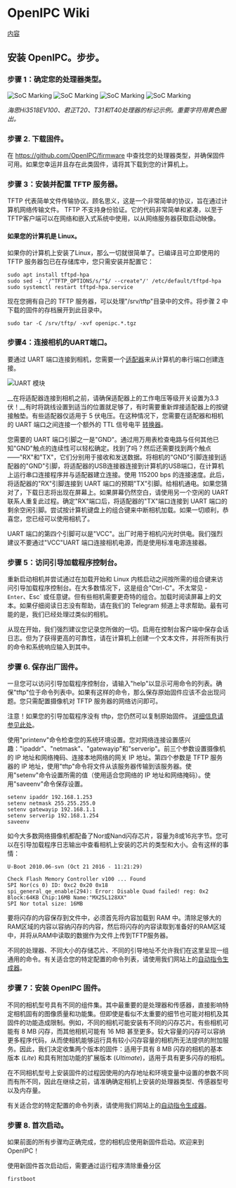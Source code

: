 # OpenIPC Wiki 
[内容](../README.md)

安装 OpenIPC。步步。 
--------------------------------

### 步骤 1：确定您的处理器类型。

![SoC Marking](../images/soc-hisilicon.webp)
![SoC Marking](../images/soc-ingenic-t20.webp)
![SoC Marking](../images/soc-ingenic-t31.webp)
![SoC Marking](../images/soc-ingenic-t40.webp)

_海思Hi3518EV100、君正T20、T31和T40处理器的标记示例。重要字符用黄色圈出。_

### 步骤 2. 下载固件。

在 <https://github.com/OpenIPC/firmware> 中查找您的处理器类型，并确保固件可用。如果您幸运并且存在此类固件，请将其下载到您的计算机上。

### 步骤 3：安装并配置 TFTP 服务器。

TFTP 代表简单文件传输协议。顾名思义，这是一个非常简单的协议，旨在通过计算机网络传输文件。 TFTP 不支持身份验证。它的代码非常简单和紧凑，以至于TFTP客户端可以在网络和嵌入式系统中使用，以从网络服务器获取启动映像。

#### 如果您的计算机是 Linux。

如果你的计算机上安装了Linux，那么一切就很简单了。已编译且可立即使用的 TFTP 服务器包已在存储库中，您只需安装并配置它：

```
sudo apt install tftpd-hpa
sudo sed -i '/^TFTP_OPTIONS/s/"$/ --create"/' /etc/default/tftpd-hpa
sudo systemctl restart tftpd-hpa.service
```

现在您拥有自己的 TFTP 服务器，可以处理"/srv/tftp"目录中的文件。将步骤 2 中下载的固件的存档展开到此目录中。

```
sudo tar -C /srv/tftp/ -xvf openipc.*.tgz
```

### 步骤4：连接相机的UART端口。

要通过 UART 端口连接到相机，您需要一个[适配器][ftdi]来从计算机的串行端口创建连接。

![UART 模块](../images/uart-module.webp)

__在将适配器连接到相机之前，请确保适配器上的工作电压等级开关设置为3.3伏！__有时将跳线设置到适当的位置就足够了，有时需要重新焊接适配器上的按键接触垫。有些适配器仅适用于 5 伏电压。在这种情况下，您需要在适配器和相机的 UART 端口之间连接一个额外的 TTL 信号电平 [转换器][tllc]。

您需要的 UART 端口引脚之一是"GND"。通过用万用表检查电路与任何其他已知"GND"触点的连续性可以轻松确定。找到了吗？然后还需要找到两个触点——"RX"和"TX"，它们分别用于接收和发送数据。将相机的"GND"引脚连接到适配器的"GND"引脚，将适配器的USB连接器连接到计算机的USB端口，在计算机上运行串口连接程序并与适配器建立连接。使用 115200 bps 的连接速度。此后，将适配器的"RX"引脚连接到 UART 端口的预期"TX"引脚。给相机通电。如果您猜对了，下载日志将出现在屏幕上。如果屏幕仍然空白，请使用另一个空闲的 UART 联系人重复此过程。确定"RX"端口后，将适配器的"TX"端口连接到 UART 端口的剩余空闲引脚。尝试按计算机键盘上的组合键来中断相机加载。如果一切顺利，恭喜您，您已经可以使用相机了。

UART 端口的第四个引脚可以是"VCC"。出厂时用于相机闪光时供电。我们强烈建议不要通过"VCC"UART 端口连接相机电源，而是使用标准电源连接器。

### 步骤 5：访问引导加载程序控制台。

重新启动相机并尝试通过在加载开始和 Linux 内核启动之间按所需的组合键来访问引导加载程序控制台。在大多数情况下，这是组合"Ctrl-C"。不太常见 - `Enter`、Esc` 或任意键。但有些相机需要更奇特的组合。加载时阅读屏幕上的文本。如果仔细阅读日志没有帮助，请在我们的 Telegram 频道上寻求帮助。最有可能的是，我们已经处理过类似的相机。

从现在开始，我们强烈建议您记录您所做的一切。启用在控制台客户端中保存会话日志。但为了获得更高的可靠性，请在计算机上创建一个文本文件，并将所有执行的命令和系统响应输入到其中。

### 步骤 6. 保存出厂固件。

一旦您可以访问引导加载程序控制台，请输入"help"以显示可用命令的列表。确保"tftp"位于命令列表中。如果有这样的命令，那么保存原始固件应该不会出现问题。您只需配置摄像机对 TFTP 服务器的网络访问即可。

注意！如果您的引导加载程序没有 tftp，您仍然可以复制原始固件。 [详细信息请参见此处](help-uboot.md)。

使用"printenv"命令检查您的系统环境设置。您对网络连接设置感兴趣："ipaddr"、"netmask"、"gatewayip"和"serverip"。前三个参数设置摄像机的 IP 地址和网络掩码、连接本地网络的网关 IP 地址。第四个参数是 TFTP 服务器的 IP 地址，使用"tftp"命令将文件从该服务器传输到该服务器。使用"setenv"命令设置所需的值（使用适合您网络的 IP 地址和网络掩码）。使用"saveenv"命令保存设置。

```
setenv ipaddr 192.168.1.253
setenv netmask 255.255.255.0
setenv gatewayip 192.168.1.1
setenv serverip 192.168.1.254
saveenv
```

如今大多数网络摄像机都配备了Nor或Nand闪存芯片，容量为8或16兆字节。您可以在引导加载程序日志输出中查看相机上安装的芯片的类型和大小。会有这样的事情：

```
U-Boot 2010.06-svn (Oct 21 2016 - 11:21:29)

Check Flash Memory Controller v100 ... Found
SPI Nor(cs 0) ID: 0xс2 0x20 0x18
spi_general_qe_enable(294): Error: Disable Quad failed! reg: 0x2
Block:64KB Chip:16MB Name:"MX25L128XX"
SPI Nor total size: 16MB
```

要将闪存的内容保存到文件中，必须首先将内容加载到 RAM 中。清除足够大的RAM区域的内容以容纳闪存的内容，然后将闪存的内容读取到准备好的RAM区域中，并将从RAM中读取的数据作为文件上传到TFTP服务器。

不同的处理器、不同大小的存储芯片、不同的引导地址不允许我们在这里呈现一组通用的命令。有关适合您的特定配置的命令列表，请使用我们网站上的[自动指令生成器](https://openipc.org/supported-hardware/)。

### 步骤 7：安装 OpenIPC 固件。

不同的相机型号具有不同的组件集。其中最重要的是处理器和传感器，直接影响特定相机固有的图像质量和功能集。但即使是看似不太重要的细节也可能对相机及其固件的功能造成限制。例如，不同的相机可能安装有不同的闪存芯片。有些相机可能有 8 MB 闪存，而其他相机可能有 16 MB 甚至更多。较大容量的闪存可以容纳更多程序代码，从而使相机能够运行具有较小闪存容量的相机所无法提供的附加服务。因此，我们决定收集两个版本的固件：适用于具有 8 MB 闪存的相机的基本版本 (_Lite_) 和具有附加功能的扩展版本 (_Ultimate_)，适用于具有更多闪存的相机。

在不同相机型号上安装固件的过程因使用的内存地址和环境变量中设置的参数不同而有所不同，因此在继续之前，请准确确定相机上安装的处理器类型、传感器型号以及内存量。

有关适合您的特定配置的命令列表，请使用我们网站上的[自动指令生成器](https://openipc.org/supported-hardware/)。

### 步骤 8. 首次启动。

如果前面的所有步骤均正确完成，您的相机应使用新固件启动。欢迎来到 OpenIPC！

使用新固件首次启动后，需要通过运行程序清除重叠分区

```
firstboot
```

[logo]: ../images/logo_openipc.png
[ftdi]: https://www.google.com/search?q=ftdi+usb+ttl
[tllc]: https://google.com/search?q=logic+level+converter+3.3v+5v
